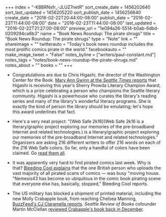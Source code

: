 +++
index = "-KBBRNsfr_-JLUZ7netR"
sort_create_date = 1456202640
sort_last_updated = 1456205220
sort_publish_date = 1456256640
create_date = "2016-02-22T20:44:00-08:00"
publish_date = "2016-02-23T11:44:00-08:00"
date = "2016-02-23T11:44:00-08:00"
last_updated = "2016-02-22T21:27:00-08:00"
preview_url = "1e094a26-5514-b0ab-6dbd-0209294ca6b3"
name = "Book News Roundup: The pirate shrugs"
title = "Book News Roundup: The pirate shrugs"
type = "Note"
link = ""
shareimage = ""
twitterauto = "Today's book news roundup includes the most prolific comics pirate in the world."
facebookauto = ""
make_image_tweet = "False"
notes_byline = ["writers/paul-constant.md"]
notes_tags = "notes/book-news-roundup-the-pirate-shrugs.md"
notes_about = ""
books = ""
+++
* Congratulations are due to Chris Higashi, the director of the Washington Center for the Book. [Mary Ann Gwinn at the *Seattle Times* reports](http://www.seattletimes.com/entertainment/books/we-are-all-completely-beside-ourselves-is-new-seattle-reads-book/) that Higashi is receiving this year's Sherry Prowda Literary Champion Award, which is a prize celebrating a person who champions the Seattle literary community. Higashi is a powerhouse who curates the library's reading series and many of the library's wonderful literacy programs. She is exactly the kind of person the library should be emulating; let's hope this award underlines that fact.

* Here's a very neat project: "[Web Safe 2k16](Web Safe 2k16 is a literary/graphic project exploring our memories of the pre-broadband Internet and related technologies.) is a literary/graphic project exploring our memories of the pre-broadband Internet and related technologies." Organizers are asking 216 different writers to offer 216 words on each of the 216 Web Safe colors. So far, only a handful of colors have been claimed. Go [read them all](http://websafe2k16.com/).

* It was apparently very hard to find pirated comics last week. Why is that? [Bleeding Cool explains](http://www.bleedingcool.com/2016/02/22/why-comic-piracy-suffered-a-temporary-setback-last-week/) that the one British person who uploads the vast majority of all pirated scans of comics — was busy "moving house. "Nemesis43 has become so ubiquitous in the comic book pirating scene that everyone else has, basically, stopped," Bleeding Cool reports.

* The US military has blocked a shipment of printed material, including the new Molly Crabapple book, from reaching Chelsea Manning, [BuzzFeed's CJ Claramella reports](http://www.buzzfeed.com/cjciaramella/military-blocks-stories-about-prisoner-issues-from-reaching#.xcN3exyee). *Seattle Review of Books* cofounder Martin McClellan [reviewed Crabapple's book back in December](http://seattlereviewofbooks.com/reviews/crow-quill-pen-and-bible-black-ink/).